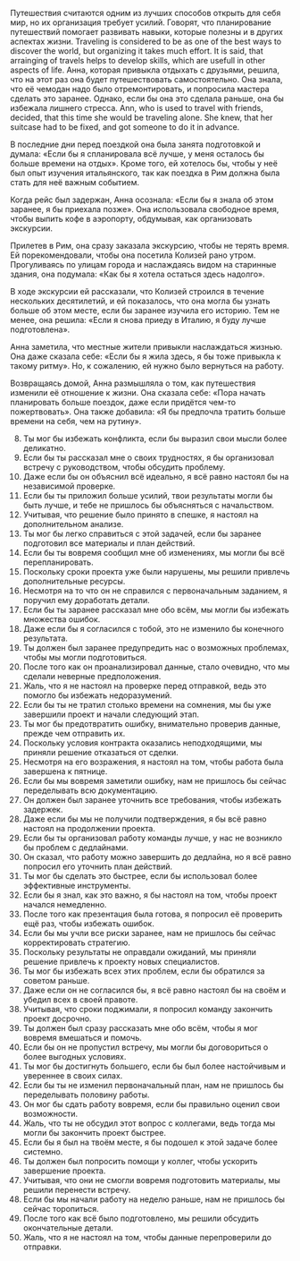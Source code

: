 Путешествия считаются одним из лучших способов открыть для себя мир, но их организация требует усилий. Говорят, что планирование путешествий помогает развивать навыки, которые полезны и в других аспектах жизни.
Traveling is considered to be as one of the best ways to discover the world, but organizing it takes much effort. It is said, that arrainging of travels helps to develop skills, which are usefull in other aspects of life.
Анна, которая привыкла отдыхать с друзьями, решила, что на этот раз она будет путешествовать самостоятельно. Она знала, что её чемодан надо было отремонтировать, и попросила мастера сделать это заранее. Однако, если бы она это сделала раньше, она бы избежала лишнего стресса. Ann, who is used to travel with friends, decided, that this time she would be traveling alone.
She knew, that her suitcase had to be fixed, and got someone to do it in advance.

В последние дни перед поездкой она была занята подготовкой и думала: «Если бы я спланировала всё лучше, у меня осталось бы больше времени на отдых». Кроме того, ей хотелось бы, чтобы у неё был опыт изучения итальянского, так как поездка в Рим должна была стать для неё важным событием.

Когда рейс был задержан, Анна осознала: «Если бы я знала об этом заранее, я бы приехала позже». Она использовала свободное время, чтобы выпить кофе в аэропорту, обдумывая, как организовать экскурсии.

Прилетев в Рим, она сразу заказала экскурсию, чтобы не терять время. Ей порекомендовали, чтобы она посетила Колизей рано утром. Прогуливаясь по улицам города и наслаждаясь видом на старинные здания, она подумала: «Как бы я хотела остаться здесь надолго».

В ходе экскурсии ей рассказали, что Колизей строился в течение нескольких десятилетий, и ей показалось, что она могла бы узнать больше об этом месте, если бы заранее изучила его историю. Тем не менее, она решила: «Если я снова приеду в Италию, я буду лучше подготовлена».

Анна заметила, что местные жители привыкли наслаждаться жизнью. Она даже сказала себе: «Если бы я жила здесь, я бы тоже привыкла к такому ритму». Но, к сожалению, ей нужно было вернуться на работу.

Возвращаясь домой, Анна размышляла о том, как путешествия изменили её отношение к жизни. Она сказала себе: «Пора начать планировать больше поездок, даже если придётся чем-то пожертвовать». Она также добавила: «Я бы предпочла тратить больше времени на себя, чем на рутину».




8. Ты мог бы избежать конфликта, если бы выразил свои мысли более деликатно.  
9. Если бы ты рассказал мне о своих трудностях, я бы организовал встречу с руководством, чтобы обсудить проблему.  
10. Даже если бы он объяснил всё идеально, я всё равно настоял бы на независимой проверке.  
11. Если бы ты приложил больше усилий, твои результаты могли бы быть лучше, и тебе не пришлось бы объясняться с начальством.  
12. Учитывая, что решение было принято в спешке, я настоял на дополнительном анализе.  
13. Ты мог бы легко справиться с этой задачей, если бы заранее подготовил все материалы и план действий.  
14. Если бы ты вовремя сообщил мне об изменениях, мы могли бы всё перепланировать.  
15. Поскольку сроки проекта уже были нарушены, мы решили привлечь дополнительные ресурсы.  
16. Несмотря на то что он не справился с первоначальным заданием, я поручил ему доработать детали.  
17. Если бы ты заранее рассказал мне обо всём, мы могли бы избежать множества ошибок.  
18. Даже если бы я согласился с тобой, это не изменило бы конечного результата.  
19. Ты должен был заранее предупредить нас о возможных проблемах, чтобы мы могли подготовиться.  
20. После того как он проанализировал данные, стало очевидно, что мы сделали неверные предположения.  
21. Жаль, что я не настоял на проверке перед отправкой, ведь это помогло бы избежать недоразумений.  
22. Если бы ты не тратил столько времени на сомнения, мы бы уже завершили проект и начали следующий этап.  
23. Ты мог бы предотвратить ошибку, внимательно проверив данные, прежде чем отправить их.  
24. Поскольку условия контракта оказались неподходящими, мы приняли решение отказаться от сделки.  
25. Несмотря на его возражения, я настоял на том, чтобы работа была завершена к пятнице.  
26. Если бы мы вовремя заметили ошибку, нам не пришлось бы сейчас переделывать всю документацию.  
27. Он должен был заранее уточнить все требования, чтобы избежать задержек.  
28. Даже если бы мы не получили подтверждения, я бы всё равно настоял на продолжении проекта.  
29. Если бы ты организовал работу команды лучше, у нас не возникло бы проблем с дедлайнами.  
30. Он сказал, что работу можно завершить до дедлайна, но я всё равно попросил его уточнить план действий.  
31. Ты мог бы сделать это быстрее, если бы использовал более эффективные инструменты.  
32. Если бы я знал, как это важно, я бы настоял на том, чтобы проект начался немедленно.  
33. После того как презентация была готова, я попросил её проверить ещё раз, чтобы избежать ошибок.  
34. Если бы мы учли все риски заранее, нам не пришлось бы сейчас корректировать стратегию.  
35. Поскольку результаты не оправдали ожиданий, мы приняли решение привлечь к проекту новых специалистов.  
36. Ты мог бы избежать всех этих проблем, если бы обратился за советом раньше.  
37. Даже если он не согласился бы, я всё равно настоял бы на своём и убедил всех в своей правоте.  
38. Учитывая, что сроки поджимали, я попросил команду закончить проект досрочно.  
39. Ты должен был сразу рассказать мне обо всём, чтобы я мог вовремя вмешаться и помочь.  
40. Если бы он не пропустил встречу, мы могли бы договориться о более выгодных условиях.  
41. Ты мог бы достигнуть большего, если бы был более настойчивым и увереннее в своих силах.  
42. Если бы ты не изменил первоначальный план, нам не пришлось бы переделывать половину работы.  
43. Он мог бы сдать работу вовремя, если бы правильно оценил свои возможности.  
44. Жаль, что ты не обсудил этот вопрос с коллегами, ведь тогда мы могли бы закончить проект быстрее.  
45. Если бы я был на твоём месте, я бы подошел к этой задаче более системно.  
46. Ты должен был попросить помощи у коллег, чтобы ускорить завершение проекта.  
47. Учитывая, что они не смогли вовремя подготовить материалы, мы решили перенести встречу.  
48. Если бы мы начали работу на неделю раньше, нам не пришлось бы сейчас торопиться.  
49. После того как всё было подготовлено, мы решили обсудить окончательные детали.  
50. Жаль, что я не настоял на том, чтобы данные перепроверили до отправки.
